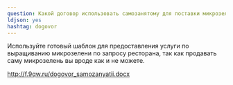 ```yaml
---
question: Какой договор использовать самозанятому для поставки микрозелени в ресторан?
ldjson: yes 
hashtag: dogovor
---
```

Используйте готовый шаблон для предоставления услуги по выращиванию микрозелени по запросу ресторана, так как продавать саму микрозелень вы вроде как и не можете.

http://f.9qw.ru/dogovor_samozanyatii.docx
